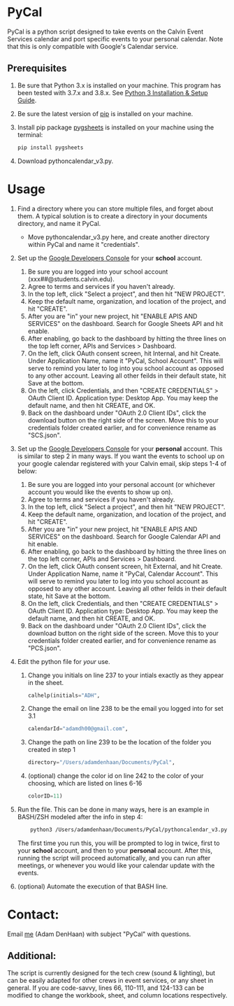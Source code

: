 # PyCal

PyCal is a python script designed to take events on the Calvin Event Services calendar and port specific events to your personal calendar. Note that this is only compatible with Google's Calendar service.

## Prerequisites

1) Be sure that Python 3.x is installed on your machine. This program has been tested with 3.7.x and 3.8.x. See [Python 3 Installation & Setup Guide](https://realpython.com/installing-python/).

2) Be sure the latest version of [pip](https://pip.pypa.io/en/stable/) is installed on your machine.

3) Install pip package [pygsheets](https://pygsheets.readthedocs.io/en/stable/) is installed on your machine using the terminal:

   ```bash
   pip install pygsheets
   ``` 

4) Download pythoncalendar_v3.py.

# Usage

1) Find a directory where you can store multiple files, and forget about them. A typical solution is to create a directory in your documents directory, and name it PyCal.

    * Move pythoncalendar_v3.py here, and create another directory within PyCal and name it "credentials".

2) Set up the [Google Developers Console](https://console.developers.google.com/) for your **school** account. 

    1) Be sure you are logged into your school account (xxx##@students.calvin.edu).
    2) Agree to terms and services if you haven't already.
    3) In the top left, click "Select a project", and then hit "NEW PROJECT".
    4) Keep the default name, organization, and location of the project, and hit "CREATE".
    5) After you are "in" your new project, hit "ENABLE APIS AND SERVICES" on the dashboard. Search for Google Sheets API and hit enable.
    6) After enabling, go back to the dashboard by hitting the three lines on the top left corner, APIs and Services > Dashboard.
    7) On the left, click OAuth consent screen, hit Internal, and hit Create. Under Application Name, name it "PyCal, School Account". This will serve to remind you later to log into you school account as opposed to any other account. Leaving all other feilds in their default state, hit Save at the bottom.
    8) On the left, click Credentials, and then "CREATE CREDENTIALS" > OAuth Client ID. Application type: Desktop App. You may keep the default name, and then hit CREATE, and OK.
    9) Back on the dashboard under "OAuth 2.0 Client IDs", click the download button on the right side of the screen. Move this to your credentials folder created earlier, and for convenience rename as "SCS.json".

3) Set up the [Google Developers Console](https://console.developers.google.com/) for your **personal** account. This is similar to step 2 in many ways. If you want the events to school up on your google calendar registered with your Calvin email, skip steps 1-4 of below:

    1) Be sure you are logged into your personal account (or whichever account you would like the events to show up on).
    2) Agree to terms and services if you haven't already.
    3) In the top left, click "Select a project", and then hit "NEW PROJECT".
    4) Keep the default name, organization, and location of the project, and hit "CREATE".
    5) After you are "in" your new project, hit "ENABLE APIS AND SERVICES" on the dashboard. Search for Google Calendar API and hit enable.
    6) After enabling, go back to the dashboard by hitting the three lines on the top left corner, APIs and Services > Dashboard.
    7) On the left, click OAuth consent screen, hit External, and hit Create. Under Application Name, name it "PyCal, Calendar Account". This will serve to remind you later to log into you school account as opposed to any other account. Leaving all other feilds in their default state, hit Save at the bottom.
    8) On the left, click Credentials, and then "CREATE CREDENTIALS" > OAuth Client ID. Application type: Desktop App. You may keep the default name, and then hit CREATE, and OK.
    9) Back on the dashboard under "OAuth 2.0 Client IDs", click the download button on the right side of the screen. Move this to your credentials folder created earlier, and for convenience rename as "PCS.json".

4) Edit the python file for *your* use.
    
    1) Change you initials on line 237 to your intials exactly as they appear in the sheet. 
        ```python
        calhelp(initials="ADH",
        ```  
    2) Change the email on line 238 to be the email you logged into for set 3.1
        ```python
        calendarId="adamdh00@gmail.com",
        ``` 
    3) Change the path on line 239 to be the location of the folder you created in step 1
        ```python
        directory="/Users/adamdenhaan/Documents/PyCal",
        ``` 
    4) (optional) change the color id on line 242 to the color of your choosing, which are listed on lines 6-16
        ```python
        colorID=11)
        ``` 

5) Run the file. This can be done in many ways, here is an example in BASH/ZSH modeled after the info in step 4:
    ```Bash
        python3 /Users/adamdenhaan/Documents/PyCal/pythoncalendar_v3.py
    ```
    The first time you run this, you will be prompted to log in twice, first to your **school** account, and then to your **personal** account. After this, running the script will proceed automatically, and you can run after meetings, or whenever you would like your calendar update with the events.

6) (optional) Automate the execution of that BASH line. 

# Contact:

Email [me](add22@students.calvin.edu) (Adam DenHaan) with subject "PyCal" with questions.

## Additional:
The script is currently designed for the tech crew (sound & lighting), but can be easily adapted for other crews in event services, or any sheet in general. If you are code-savvy, lines 66, 110-111, and 124-133 can be modified to change the workbook, sheet, and column locations respectively.